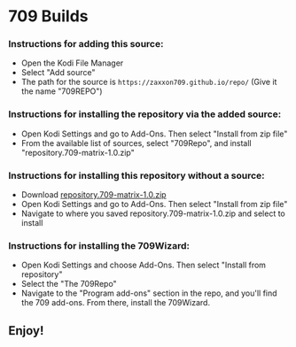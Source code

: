 # 709 Builds


### Instructions for adding this source:

<ul>
    <li>Open the Kodi File Manager</li>
    <li>Select "Add source"</li>
    <li>The path for the source is <code>https://zaxxon709.github.io/repo/</code> (Give it the name "709REPO")</li>
</ul>  



### Instructions for installing the repository via the added source:

<ul>
    <li>Open Kodi Settings and go to Add-Ons. Then select "Install from zip file"</li>
    <li>From the available list of sources, select "709Repo", and install "repository.709-matrix-1.0.zip"</li>
</ul>



### Instructions for installing this repository without a source:

<ul>
    <li>Download <a href="repository.709-matrix-1.0.zip?file=path/<?=$row['repository.709-matrix-1.0.zip']?>">repository.709-matrix-1.0.zip</a></li>
    <li>Open Kodi Settings and go to Add-Ons. Then select "Install from zip file"</li>
    <li>Navigate to where you saved repository.709-matrix-1.0.zip and select to install</li>
</ul>



### Instructions for installing the 709Wizard:

<ul>
    <li>Open Kodi Settings and choose Add-Ons. Then select "Install from repository"</li>
    <li>Select the "The 709Repo"</li>
    <li>Navigate to the "Program add-ons" section in the repo, and you'll find the 709 add-ons. From there, install the 709Wizard.</li>
</ul>



## Enjoy!
